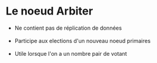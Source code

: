 <!-- .slide" -->
# Le noeud Arbiter
- Ne contient pas de réplication de données <br/><br/>
- Participe aux elections d'un nouveau noeud primaires <br/><br/>
- Utile lorsque l'on a un nombre pair de votant <br/><br/>
